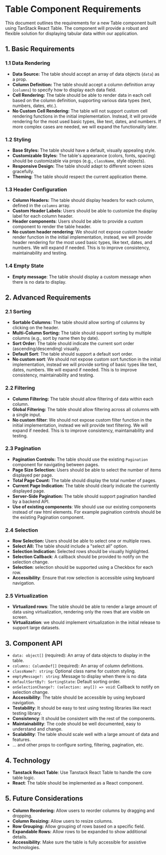 ﻿# Table Component Requirements

This document outlines the requirements for a new Table component built using TanStack React Table. The component will provide a robust and flexible solution for displaying tabular data within our application.

## 1. Basic Requirements

### 1.1 Data Rendering

*   **Data Source:** The table should accept an array of data objects (`data`) as a prop.
*   **Column Definition:** The table should accept a column definition array (`columns`) to specify how to display each data field.
*   **Cell Rendering:** The table should be able to render data in each cell based on the column definition, supporting various data types (text, numbers, dates, etc.).
*   **No Custom Cell Rendering:** The table will not support custom cell rendering functions in the initial implementation. Instead, it will provide rendering for the most used basic types, like text, dates, and numbers. If more complex cases are needed, we will expand the functionality later.

### 1.2 Styling

*   **Base Styles:** The table should have a default, visually appealing style.
*   **Customizable Styles:** The table's appearance (colors, fonts, spacing) should be customizable via props (e.g., `className`, style objects).
*   **Responsive Design:** The table should adapt to different screen sizes gracefully.
* **Theming**: The table should respect the current application theme.

### 1.3 Header Configuration

*   **Column Headers:** The table should display headers for each column, defined in the `columns` array.
*   **Custom Header Labels:** Users should be able to customize the display label for each column header.
* **Header components**: Users should be able to provide a custom component to render the table header.
* **No custom header rendering**: We should not expose custom header render function in the initial implementation, instead, we will provide header rendering for the most used basic types, like text, dates, and numbers. We will expand if needed. This is to improve consistency, maintainability and testing.

### 1.4 Empty State

* **Empty message**: The table should display a custom message when there is no data to display.
## 2. Advanced Requirements

### 2.1 Sorting

*   **Sortable Columns:** The table should allow sorting of columns by clicking on the header.
*   **Multi-Column Sorting:** The table should support sorting by multiple columns (e.g., sort by name then by date).
*   **Sort Order:** The table should indicate the current sort order (ascending/descending) visually.
* **Default Sort**: The table should support a default sort order.
* **No custom sort**: We should not expose custom sort function in the initial implementation, instead we will provide sorting of basic types like text, dates, numbers. We will expand if needed. This is to improve consistency, maintainability and testing.

### 2.2 Filtering

*   **Column Filtering:** The table should allow filtering of data within each column.
*   **Global Filtering:** The table should allow filtering across all columns with a single input.
* **No custom filter**: We should not expose custom filter function in the initial implementation, instead we will provide text filtering. We will expand if needed. This is to improve consistency, maintainability and testing.

### 2.3 Pagination

*   **Pagination Controls:** The table should use the existing `Pagination` component for navigating between pages.
*   **Page Size Selection:** Users should be able to select the number of items displayed per page.
*   **Total Page Count:** The table should display the total number of pages.
*   **Current Page Indication:** The table should clearly indicate the currently displayed page.
*   **Server-Side Pagination:** The table should support pagination handled by a backend API.
* **Use of existing components**: We should use our existing components instead of raw html elements. For example pagination controls should be the existing Pagination component.

### 2.4 Selection

*   **Row Selection:** Users should be able to select one or multiple rows.
*   **Select All:** The table should include a "select all" option.
*   **Selection Indication:** Selected rows should be visually highlighted.
* **Selection Callback**: A callback should be provided to notify on the selection change.
* **Selection**: selection should be supported using a Checkbox for each row.
* **Accessibility**: Ensure that row selection is accessible using keyboard navigation.

### 2.5 Virtualization

* **Virtualized rows**: The table should be able to render a large amount of data using virtualization, rendering only the rows that are visible on screen.
* **Virtualization**: we should implement virtualization in the initial release to support large datasets.
    
## 3. Component API

*   `data: object[]` (required): An array of data objects to display in the table.
*   `columns: ColumnDef[]` (required): An array of column definitions.
*   `className?: string`: Optional class name for custom styling.
* `emptyMessage?: string`: Message to display when there is no data
*   `defaultSortBy?: SortingState`: Default sorting order.
* `onSelectionChange?: (selection: any[]) => void`: Callback to notify on selection change.
* **Accessibility**: The table should be accessible by using keyboard navigation.
* **Testability**: It should be easy to test using testing libraries like react testing library.
* **Consistency**: It should be consistent with the rest of the components.
* **Maintainability**: The code should be well documented, easy to understand and change.
* **Scalability**: The table should scale well with a large amount of data and features.
*   ... and other props to configure sorting, filtering, pagination, etc.

## 4. Technology

* **Tanstack React Table**: Use Tanstack React Table to handle the core table logic.
* **React**: The table should be implemented as a React component.

## 5. Future Considerations

*   **Column Reordering:** Allow users to reorder columns by dragging and dropping.
*   **Column Resizing:** Allow users to resize columns.
*   **Row Grouping:** Allow grouping of rows based on a specific field.
*   **Expandable Rows:** Allow rows to be expanded to show additional details.
* **Accessibility**: Make sure the table is fully accessible for assistive technologies.
